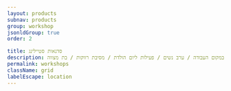 ```yaml
---
layout: products
subnav: products
group: workshop
jsonldGroup: true
order: 2

title: סדנאות סטיילינג
description: סדנת סטיילינג מרתקת ופעילה, מלווה באביזרים ויזואלים - מעניקה לכל אחת מהמשתתפות תובנות חדשות על נושא גוף ונפש וחוויה בלתי נשכחת. בסדה תקבלו את כל העקרנות הבסיסים של סטיילינג ותוכלי לקבל יעוץ אישי קצר על הבמה. מתאים כפעילות גיבוש במקום העבודה / ערב נשים / פעילות ליום הולדת / מסיבת רווקות / בת מצווה.
permalink: workshops
className: grid
labelEscape: location
---
```

